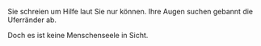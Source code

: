 Sie schreien um Hilfe laut Sie nur können. Ihre Augen suchen gebannt die Uferränder ab.

Doch es ist keine Menschenseele in Sicht.
